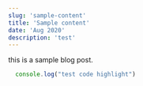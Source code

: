 ```yaml
---
slug: 'sample-content'
title: 'Sample content'
date: 'Aug 2020'
description: 'test'
---
```


this is a sample blog post.

```javascript
  console.log("test code highlight")
```